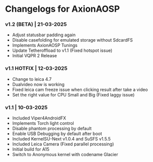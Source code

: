 # Changelogs for AxionAOSP
### v1.2 (BETA) | 21-03-2025
- Adjust statusbar padding again
- Disable casefolding for emulated storage without SdcardFS
- Implements AxionAOSP Tunings
- Update Tetheroffload to v1.1 (Fixed hotspot issue)
- Initial VQPR 2 Release

### v1.1 HOTFIX | 12-03-2025
- Change to leica 4.7
- Dualvideo now is working
- Fixed leica cam freeze issue when clicking result after take a video
- Set the right value for CPU Small and Big (Fixed laggy issue)

### v1.1 | 10-03-2025
- Included Viper4AndroidFX
- Implements Torch light control
- Disable phantom processing by default
- Enable USB Debugging by default after boot
- Included KernelSU-Next v1.0.4 and SuSFS v1.5.5
- Included Leica Camera (Fixed parallel processing)
- Initial build for A15
- Switch to Anonymous kernel with codename Glacier
